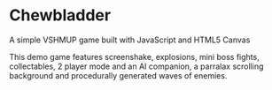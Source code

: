 # Chewbladder
A simple VSHMUP game built with JavaScript and HTML5 Canvas

This demo game features screenshake, explosions, mini boss fights, collectables, 2 player mode and an AI companion, a parralax scrolling background and procedurally generated waves of enemies.
